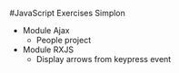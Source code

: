 #JavaScript Exercises Simplon

- Module Ajax
    - People project
- Module RXJS
    - Display arrows from keypress event
